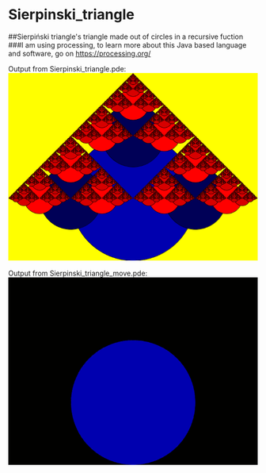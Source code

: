 # Sierpinski_triangle
##Sierpiński triangle's triangle made out of circles in a recursive fuction
###I am using processing, to learn more about this Java based language and software, go on https://processing.org/

Output from Sierpinski_triangle.pde:
![Sierpiński triangle](/pictures/triangle_0001.png)


Output from Sierpinski_triangle_move.pde: 
![Sierpiński triangle](/pictures/triangleAnimation.gif)

